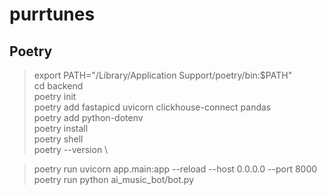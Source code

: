 # purrtunes




## Poetry
> export PATH="/Library/Application Support/poetry/bin:$PATH" \
> cd backend \
> poetry init \
> poetry add fastapicd uvicorn clickhouse-connect pandas \
> poetry add python-dotenv \
> poetry install \
> poetry shell \
> poetry --version    \

>poetry run uvicorn app.main:app --reload --host 0.0.0.0 --port 8000
> poetry run python ai_music_bot/bot.py
